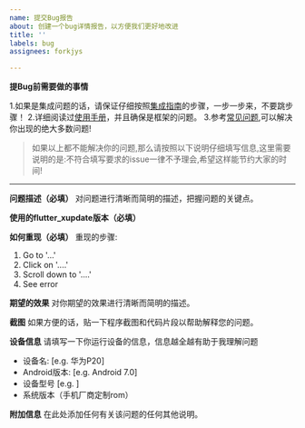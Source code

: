 ```yaml
---
name: 提交Bug报告
about: 创建一个bug详情报告，以方便我们更好地改进
title: ''
labels: bug
assignees: forkjys

---
```


**提Bug前需要做的事情**

1.如果是集成问题的话，请保证仔细按照[集成指南](https://github.com/forkjys/flutter_xupdate/wiki/%E9%9B%86%E6%88%90%E6%8C%87%E5%8D%97)的步骤，一步一步来，不要跳步骤！
2.详细阅读过[使用手册](https://github.com/forkjys/flutter_xupdate/wiki)，并且确保是框架的问题。
3.参考[常见问题](https://github.com/forkjys/flutter_xupdate/wiki/%E5%B8%B8%E8%A7%81%E9%97%AE%E9%A2%98),可以解决你出现的绝大多数问题!

> 如果以上都不能解决你的问题,那么请按照以下说明仔细填写信息,这里需要说明的是:不符合填写要求的issue一律不予理会,希望这样能节约大家的时间!

---

**问题描述（必填）**
对问题进行清晰而简明的描述，把握问题的关键点。

**使用的flutter_xupdate版本（必填）**


**如何重现（必填）**
重现的步骤:
1. Go to '...'
2. Click on '....'
3. Scroll down to '....'
4. See error

**期望的效果**
对你期望的效果进行清晰而简明的描述。

**截图**
如果方便的话，贴一下程序截图和代码片段以帮助解释您的问题。

**设备信息**
请填写一下你运行设备的信息，信息越全越有助于我理解问题
 - 设备名: [e.g. 华为P20]
 - Android版本: [e.g. Android 7.0]
 - 设备型号 [e.g. ]
 - 系统版本（手机厂商定制rom）

**附加信息**
在此处添加任何有关该问题的任何其他说明。
